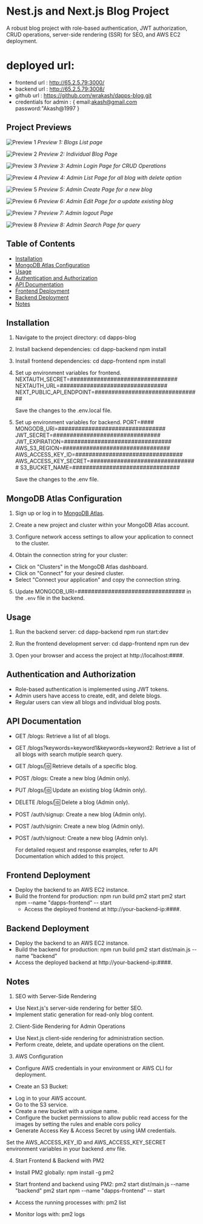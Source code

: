 # Nest.js and Next.js Blog Project

A robust blog project with role-based authentication, JWT authorization, CRUD operations, server-side rendering (SSR) for SEO, and AWS EC2 deployment.

# deployed url:

- frontend url : http://65.2.5.79:3000/
- backend url : http://65.2.5.79:3008/
- github url : https://github.com/wrakash/dapps-blog.git
- credentials for admin : {
  email:akash@gmail.com
  password:"Akash@1997 }

## Project Previews

![Preview 1](/previews/preview1.png)
_Preview 1: Blogs List page_

![Preview 2](/previews/preview2.png)
_Preview 2: Individual Blog Page_

![Preview 3](/previews/preview3.png)
_Preview 3: Admin Login Page for CRUD Operations_

![Preview 4](/previews/preview4.png)
_Preview 4: Admin List Page for all blog with delete option_

![Preview 5](/previews/preview5.png)
_Preview 5: Admin Create Page for a new blog_

![Preview 6](/previews/preview6.png)
_Preview 6: Admin Edit Page for a update existing blog_

![Preview 7](/previews/preview7.png)
_Preview 7: Admin logout Page_

![Preview 8](/previews/preview8.png)
_Preview 8: Admin Search Page for query_

## Table of Contents

- [Installation](#installation)
- [MongoDB Atlas Configuration](#mongodb-atlas-configuration)
- [Usage](#usage)
- [Authentication and Authorization](#authentication-and-authorization)
- [API Documentation](#api-documentation)
- [Frontend Deployment](#frontend-deployment)
- [Backend Deployment](#backend-deployment)
- [Notes](#notes)

## Installation

1. Navigate to the project directory:
   cd dapps-blog

2. Install backend dependencies:
   cd dapp-backend
   npm install

3. Install frontend dependencies:
   cd dapp-frontend
   npm install

4. Set up environment variables for frontend.
   NEXTAUTH_SECRET=################################
   NEXTAUTH_URL=################################
   NEXT_PUBLIC_API_ENDPOINT=################################

   Save the changes to the .env.local file.

5. Set up environment variables for backend.
   PORT=####
   MONGODB_URI=################################
   JWT_SECRET=################################
   JWT_EXPIRATION=################################
   AWS_S3_REGION=################################
   AWS_ACCESS_KEY_ID=################################
   AWS_ACCESS_KEY_SECRET=################################
   S3_BUCKET_NAME=################################

   Save the changes to the .env file.

## MongoDB Atlas Configuration

1. Sign up or log in to [MongoDB Atlas](https://www.mongodb.com/cloud/atlas).

2. Create a new project and cluster within your MongoDB Atlas account.

3. Configure network access settings to allow your application to connect to the cluster.

4. Obtain the connection string for your cluster:

- Click on "Clusters" in the MongoDB Atlas dashboard.
- Click on "Connect" for your desired cluster.
- Select "Connect your application" and copy the connection string.

5. Update MONGODB_URI=################################ in the `.env` file in the backend.

## Usage

1. Run the backend server:
   cd dapp-backend
   npm run start:dev

2. Run the frontend development server:
   cd dapp-frontend
   npm run dev

3. Open your browser and access the project at http://localhost:####.

## Authentication and Authorization

- Role-based authentication is implemented using JWT tokens.
- Admin users have access to create, edit, and delete blogs.
- Regular users can view all blogs and individual blog posts.

## API Documentation

- GET /blogs: Retrieve a list of all blogs.
- GET /blogs?keywords=keyword1&keywords=keyword2: Retrieve a list of all blogs with search mutiple search query.
- GET /blogs/:id: Retrieve details of a specific blog.
- POST /blogs: Create a new blog (Admin only).
- PUT /blogs/:id: Update an existing blog (Admin only).
- DELETE /blogs/:id: Delete a blog (Admin only).
- POST /auth/signup: Create a new blog (Admin only).
- POST /auth/signin: Create a new blog (Admin only).
- POST /auth/signout: Create a new blog (Admin only).

  For detailed request and response examples, refer to API Documentation which added to this project.

## Frontend Deployment
- Deploy the backend to an AWS EC2 instance.
- Build the frontend for production:
  npm run build
  pm2 start pm2 start npm --name "dapps-frontend" -- start
  - Access the deployed frontend at http://your-backend-ip:####.

## Backend Deployment
- Deploy the backend to an AWS EC2 instance.
- Build the backend for production:
  npm run build
  pm2 start dist/main.js --name "backend"
- Access the deployed backend at http://your-backend-ip:####.

## Notes

1. SEO with Server-Side Rendering

- Use Next.js's server-side rendering for better SEO.
- Implement static generation for read-only blog content.

2. Client-Side Rendering for Admin Operations

- Use Next.js client-side rendering for administration section.
- Perform create, delete, and update operations on the client.

3. AWS Configuration

- Configure AWS credentials in your environment or AWS CLI for deployment.

- Create an S3 Bucket:

* Log in to your AWS account.
* Go to the S3 service.
* Create a new bucket with a unique name.
* Configure the bucket permissions to allow public read access for the images by setting the rules and enable cors policy
* Generate Access Key & Access Secret by using IAM credentials.

Set the AWS_ACCESS_KEY_ID and AWS_ACCESS_KEY_SECRET environment variables in your backend .env file.

4. Start Frontend & Backend with PM2

- Install PM2 globally:
  npm install -g pm2

- Start frontend and backend using PM2:
  pm2 start dist/main.js --name "backend"
  pm2 start npm --name "dapps-frontend" -- start

- Access the running processes with:
  pm2 list

- Monitor logs with:
  pm2 logs
